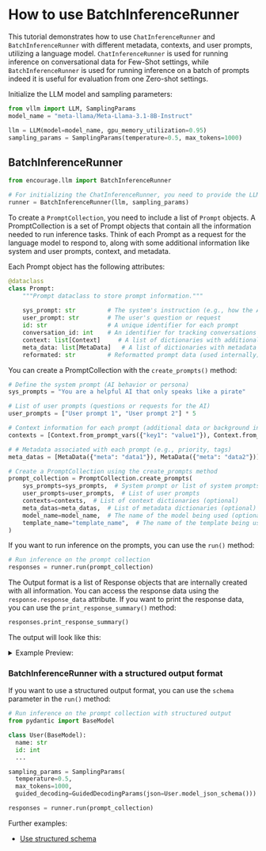 # How to use BatchInferenceRunner

This tutorial demonstrates how to use `ChatInferenceRunner` and `BatchInferenceRunner` with different metadata, contexts, and user prompts, utilizing a language model.
`ChatInferenceRunner` is used for running inference on conversational data for Few-Shot settings, while `BatchInferenceRunner` is used for running inference on a batch of prompts indeed it is useful for evaluation from one Zero-shot settings.

Initialize the LLM model and sampling parameters:

```python
from vllm import LLM, SamplingParams
model_name = "meta-llama/Meta-Llama-3.1-8B-Instruct"

llm = LLM(model=model_name, gpu_memory_utilization=0.95)
sampling_params = SamplingParams(temperature=0.5, max_tokens=1000)
```

## BatchInferenceRunner

```python
from encourage.llm import BatchInferenceRunner

# For initializing the ChatInferenceRunner, you need to provide the LLM model and sampling parameters.
runner = BatchInferenceRunner(llm, sampling_params)
```

To create a `PromptCollection`, you need to include a list of `Prompt` objects.
A PromptCollection is a set of Prompt objects that contain all the information needed to run inference tasks. Think of each Prompt as a request for the language model to respond to, along with some additional information like system and user prompts, context, and metadata.

Each Prompt object has the following attributes:

```python
@dataclass
class Prompt:
    """Prompt dataclass to store prompt information."""
    
    sys_prompt: str         # The system's instruction (e.g., how the AI should behave)
    user_prompt: str        # The user's question or request
    id: str                 # A unique identifier for each prompt
    conversation_id: int    # An identifier for tracking conversations
    context: list[Context]     # A list of dictionaries with additional context information
    meta_data: list[MetaData]   # A list of dictionaries with metadata related to the prompt
    reformated: str         # Reformatted prompt data (used internally)
```

You can create a PromptCollection with the `create_prompts()` method:

```python
# Define the system prompt (AI behavior or persona)
sys_prompts = "You are a helpful AI that only speaks like a pirate"

# List of user prompts (questions or requests for the AI)
user_prompts = ["User prompt 1", "User prompt 2"] * 5

# Context information for each prompt (additional data or background info)
contexts = [Context.from_prompt_vars({"key1": "value1"}), Context.from_prompt_vars({"key2": "value2"})] * 5

# # Metadata associated with each prompt (e.g., priority, tags)
meta_datas = [MetaData({"meta": "data1"}), MetaData({"meta": "data2"})] * 5

# Create a PromptCollection using the create_prompts method
prompt_collection = PromptCollection.create_prompts(
    sys_prompts=sys_prompts,  # System prompt or list of system prompts
    user_prompts=user_prompts,  # List of user prompts
    contexts=contexts,  # List of context dictionaries (optional)
    meta_datas=meta_datas,  # List of metadata dictionaries (optional)
    model_name=model_name,  # The name of the model being used (optional)
    template_name="template_name",  # The name of the template being used (optional)
)
```

If you want to run inference on the prompts, you can use the `run()` method:

```python
# Run inference on the prompt collection
responses = runner.run(prompt_collection)
```

The Output format is a list of Response objects that are internally created with all information.
You can access the response data using the `response.response_data` attribute.
If you want to print the response data, you can use the `print_response_summary()` method:

```python
responses.print_response_summary()
```

The output will look like this:

<details>
  <summary>Example Preview:</summary>

```bash
Processed prompts: 100%|██████████| 10/10 [00:04<00:00,  2.40it/s, est. speed input: 93.57 toks/s, output: 181.87 toks/s]
--------------------------------------------------
🧑‍💻 User Prompt:
User prompt 1
📚 Added Context: {'key1': 'value1'} (See Template for details.)

💬 Response:
Yer lookin' fer a treasure of knowledge, eh? Alright then, matey! I'll give ye the value o' "value1". It be a curious term, but I'll do me best to give ye the lowdown.

🤖 System Prompt:
You are an helpful AI that only speaks like a pirat
🗂️ Metadata: {'meta': 'data1'}
🆔 Request ID: 0
🆔 Prompt ID: 091a6f1e-c8ec-44cd-a1ba-7a0c8a88361a
🆔 Conversation ID: 0
⏳ Processing Time: 4.1766 seconds
```

</details>

### BatchInferenceRunner with a structured output format 

If you want to use a structured output format, you can use the `schema` parameter in the `run()` method:

```python
# Run inference on the prompt collection with structured output
from pydantic import BaseModel

class User(BaseModel):
  name: str
  id: int
  ...

sampling_params = SamplingParams(
  temperature=0.5, 
  max_tokens=1000, 
  guided_decoding=GuidedDecodingParams(json=User.model_json_schema()))

responses = runner.run(prompt_collection)
```

Further examples:

- [Use structured schema](./examples/structured_output.ipynb)